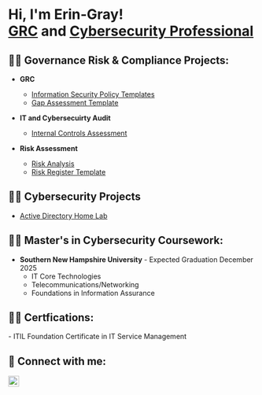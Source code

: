 <h1>Hi, I'm Erin-Gray! <br/><a href="https://github.com/eringraymcc">GRC</a> and <a href="https://www.linkedin.com/in/joshmadakor/">Cybersecurity Professional</a></h1>

<h2>👨‍💻 Governance Risk & Compliance Projects:</h2>

- <b>GRC</b>
  - [Information Security Policy Templates](https://github.com/eringraymcc)
  - [Gap Assessment Template](https://github.com/eringraymcc)

- <b>IT and Cybersecuirty Audit</b>
  - [Internal Controls Assessment](https://github.com/eringraymcc)
- <b>Risk Assessment</b>
  - [Risk Analysis](https://github.com/eringraymcc)
  - [Risk Register Template](https://github.com/eringraymcc)


<h2>👨‍💻 Cybersecurity Projects</h2>

- [Active Directory Home Lab](https://github.com/eringraymcc/)

<h2>👨‍💻 Master's in Cybersecurity Coursework:</h2>

- <b>Southern New Hampshire University</b> - Expected Graduation December 2025
    - IT Core Technologies
    - Telecommunications/Networking
    - Foundations in Information Assurance

<h2>👨‍💻 Certfications:</h2>
  - ITIL Foundation Certificate in IT Service Management
  
<h2> 🤳 Connect with me:</h2>

[<img align="left" alt="Erin-GrayMcClenny | LinkedIn" width="22px" src="https://cdn.jsdelivr.net/npm/simple-icons@v3/icons/linkedin.svg" />][linkedin]


[linkedin]: https://www.linkedin.com/in/emcclenny/
 
